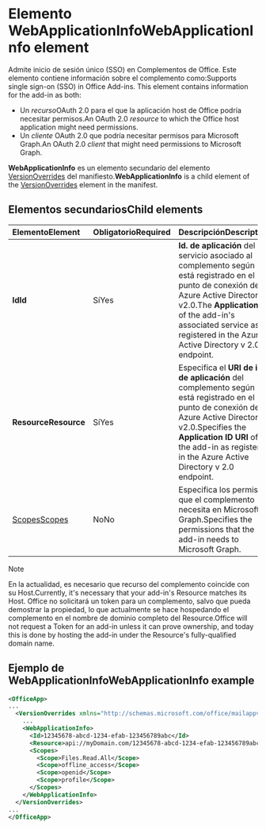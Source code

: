 # <a name="webapplicationinfo-element"></a><span data-ttu-id="77f71-101">Elemento WebApplicationInfo</span><span class="sxs-lookup"><span data-stu-id="77f71-101">WebApplicationInfo element</span></span>

<span data-ttu-id="77f71-102">Admite inicio de sesión único (SSO) en Complementos de Office. Este elemento contiene información sobre el complemento como:</span><span class="sxs-lookup"><span data-stu-id="77f71-102">Supports single sign-on (SSO) in Office Add-ins. This element contains information for the add-in as both:</span></span>

- <span data-ttu-id="77f71-103">Un *recurso*OAuth 2.0 para el que la aplicación host de Office podría necesitar permisos.</span><span class="sxs-lookup"><span data-stu-id="77f71-103">An OAuth 2.0 *resource* to which the Office host application might need permissions.</span></span>
- <span data-ttu-id="77f71-104">Un *cliente* OAuth 2.0 que podría necesitar permisos para Microsoft Graph.</span><span class="sxs-lookup"><span data-stu-id="77f71-104">An OAuth 2.0 *client* that might need permissions to Microsoft Graph.</span></span>

<span data-ttu-id="77f71-105">**WebApplicationInfo** es un elemento secundario del elemento [VersionOverrides](versionoverrides.md) del manifiesto.</span><span class="sxs-lookup"><span data-stu-id="77f71-105">**WebApplicationInfo** is a child element of the [VersionOverrides](versionoverrides.md) element in the manifest.</span></span>  

## <a name="child-elements"></a><span data-ttu-id="77f71-106">Elementos secundarios</span><span class="sxs-lookup"><span data-stu-id="77f71-106">Child elements</span></span>

|  <span data-ttu-id="77f71-107">Elemento</span><span class="sxs-lookup"><span data-stu-id="77f71-107">Element</span></span> |  <span data-ttu-id="77f71-108">Obligatorio</span><span class="sxs-lookup"><span data-stu-id="77f71-108">Required</span></span>  |  <span data-ttu-id="77f71-109">Descripción</span><span class="sxs-lookup"><span data-stu-id="77f71-109">Description</span></span>  |
|:-----|:-----|:-----|
|  <span data-ttu-id="77f71-110">**Id**</span><span class="sxs-lookup"><span data-stu-id="77f71-110">**Id**</span></span>    |  <span data-ttu-id="77f71-111">Sí</span><span class="sxs-lookup"><span data-stu-id="77f71-111">Yes</span></span>   |  <span data-ttu-id="77f71-112">**Id. de aplicación** del servicio asociado al complemento según está registrado en el punto de conexión de Azure Active Directory v2.0.</span><span class="sxs-lookup"><span data-stu-id="77f71-112">The **Application Id** of the add-in's associated service as registered in the Azure Active Directory v 2.0 endpoint.</span></span>|
|  <span data-ttu-id="77f71-113">**Resource**</span><span class="sxs-lookup"><span data-stu-id="77f71-113">**Resource**</span></span>  |  <span data-ttu-id="77f71-114">Sí</span><span class="sxs-lookup"><span data-stu-id="77f71-114">Yes</span></span>   |  <span data-ttu-id="77f71-115">Especifica el **URI de id. de aplicación** del complemento según está registrado en el punto de conexión de Azure Active Directory v2.0.</span><span class="sxs-lookup"><span data-stu-id="77f71-115">Specifies the **Application ID URI** of the add-in as registered in the Azure Active Directory v 2.0 endpoint.</span></span>|
|  [<span data-ttu-id="77f71-116">Scopes</span><span class="sxs-lookup"><span data-stu-id="77f71-116">Scopes</span></span>](scopes.md)                |  <span data-ttu-id="77f71-117">No</span><span class="sxs-lookup"><span data-stu-id="77f71-117">No</span></span>  |  <span data-ttu-id="77f71-118">Especifica los permisos que el complemento necesita en Microsoft Graph.</span><span class="sxs-lookup"><span data-stu-id="77f71-118">Specifies the permissions that the add-in needs to Microsoft Graph.</span></span>  |

> [!NOTE] 
> <span data-ttu-id="77f71-119">En la actualidad, es necesario que recurso del complemento coincide con su Host.</span><span class="sxs-lookup"><span data-stu-id="77f71-119">Currently, it's necessary that your add-in's Resource matches its Host.</span></span> <span data-ttu-id="77f71-120">Office no solicitará un token para un complemento, salvo que pueda demostrar la propiedad, lo que actualmente se hace hospedando el complemento en el nombre de dominio completo del Resource.</span><span class="sxs-lookup"><span data-stu-id="77f71-120">Office will not request a Token for an add-in unless it can prove ownership, and today this is done by hosting the add-in under the Resource's fully-qualified domain name.</span></span>

## <a name="webapplicationinfo-example"></a><span data-ttu-id="77f71-121">Ejemplo de WebApplicationInfo</span><span class="sxs-lookup"><span data-stu-id="77f71-121">WebApplicationInfo example</span></span>

```xml
<OfficeApp>
...
  <VersionOverrides xmlns="http://schemas.microsoft.com/office/mailappversionoverrides" xsi:type="VersionOverridesV1_0">
    ...
    <WebApplicationInfo>
      <Id>12345678-abcd-1234-efab-123456789abc</Id>
      <Resource>api://myDomain.com/12345678-abcd-1234-efab-123456789abc<Resource>
      <Scopes>
        <Scope>Files.Read.All</Scope>
        <Scope>offline_access</Scope>
        <Scope>openid</Scope>
        <Scope>profile</Scope>        
      </Scopes>
    </WebApplicationInfo>
  </VersionOverrides>
...
</OfficeApp>
```
